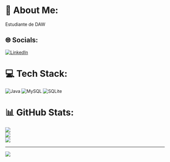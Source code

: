 # 💫 About Me:
Estudiante de DAW


## 🌐 Socials:
[![LinkedIn](https://img.shields.io/badge/LinkedIn-%230077B5.svg?logo=linkedin&logoColor=white)](https://linkedin.com/in/manuelguillensilva/) 

# 💻 Tech Stack:
![Java](https://img.shields.io/badge/java-%23ED8B00.svg?style=plastic&logo=java&logoColor=white) ![MySQL](https://img.shields.io/badge/mysql-%2300f.svg?style=plastic&logo=mysql&logoColor=white) ![SQLite](https://img.shields.io/badge/sqlite-%2307405e.svg?style=plastic&logo=sqlite&logoColor=white)
# 📊 GitHub Stats:
![](https://github-readme-stats.vercel.app/api?username=manuelgsil&theme=blue-green&hide_border=false&include_all_commits=false&count_private=true)<br/>
![](https://github-readme-streak-stats.herokuapp.com/?user=manuelgsil&theme=blue-green&hide_border=false)<br/>
![](https://github-readme-stats.vercel.app/api/top-langs/?username=manuelgsil&theme=blue-green&hide_border=false&include_all_commits=false&count_private=true&layout=compact)

---
[![](https://visitcount.itsvg.in/api?id=manuelgsil&icon=2&color=12)](https://visitcount.itsvg.in)

<!-- Proudly created with GPRM ( https://gprm.itsvg.in ) -->
